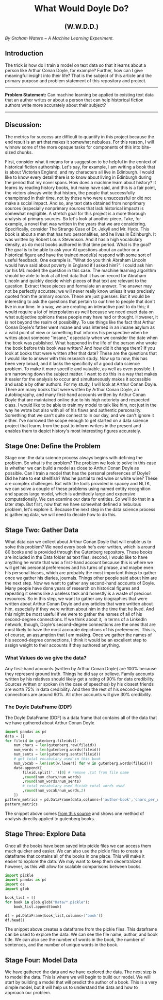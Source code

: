

<!-- adding shields for contributor count/chat on discord and coverage -->
<h1 align="center" font-size = 40px;> What Would Doyle Do?
</h1>
<h2 align="center" font-size = 20px;> (W.W.D.D.)
</h2>


*By Graham Waters ~ A Machine Learning Experiment.*

## Introduction
The trick is how do I train a model on text data so that it learns about a person like Arthur Conan Doyle, for example? Further, how can I give meaningful insight into their life? That is the subject of this article and the primary purpose and problem statement of this repository and project.

---

**Problem Statement:** Can machine learning be applied to existing text data that an author writes or about a person that can help historical fiction authors write more accurately about their subject?

---

## Discussion:

The metrics for success are difficult to quantify in this project because the end result is an art that makes it somewhat nebulous. For this reason, I will winnow some of the more opaque tasks for components of this into bite-sized chunks.

First, consider what it means for a suggestion to be helpful in the context of historical fiction authorship. Let's say, for example, I am writing a book that is about Victorian England, and my characters all live in Edinburgh. I would like to know every detail there is to know about living in Edinburgh during the period that my novel spans. How does a machine learn about history? It learns by reading history books, but many have said, and this is a fair point, the victors always write that history, the people that successfully championed in their time, not by those who were unsuccessful or did not make a social impact. And so, any text data obtained from nonprimary sources (especially nonprimary sources that lack historical impact) is somewhat negligible. A stretch goal for this project is a more thorough analysis of primary sources. So let's look at another piece. Take, for example, a novel that was written in the years that we are considering. Specifically, consider The Strange Case of Dr. Jekyll and Mr. Hyde. This book is about a man that has two personalities, and he lives in Edinburgh. It was written by Robert Louis Stevenson. And it has a high vocabulary density, as do most books authored in that time period. What is the goal? The goal is to be able to ask your AI questions about an author or a historical figure and have the trained model(s) respond with some sort of useful feedback. One example is, "What do you think Abraham Lincoln would have said about poverty in England if I asked him?". I could ask him (or his ML model) the question in this case. The machine learning algorithm should be able to look at all text data that it has on record for Abraham Lincoln and quickly decide which pieces of that text are relevant to the question. Extract these pieces and formulate an answer. The answer may not be perfectly accurate; we will never really know unless it was precisely quoted from the primary source. These are just guesses. But it would be interesting to ask the questions that pertain to our time to people that don't live in our time. In a way, we are creating an interactive past to do this; it would require a lot of interpolation as well because we need exact data on what subjective opinions these people may have had or thought. However, it is not beyond the realm of possibility. To use things like the fact that Arthur Conan Doyle's father went insane and was interned in an insane asylum as a valid point of view or something that informs his perspective when he writes about someone "insane," especially when we consider the date when the book was published. What happened in the life of the person who wrote the book before this book was written? And how did it change them? If you look at books that were written after that date? These are the questions that I would like to answer with this research study. Now up to now, this has been very broad, and it lacks the specificity of a good data science problem. To make it more specific and valuable, as well as even possible. I am narrowing down the subject matter. I want to do this in a way that makes it easier for the analysis to occur and simultaneously makes it accessible and usable by other authors. For my study, I will look at Arthur Conan Doyle. There are many books that were written by Arthur Conan Doyle, an autobiography, and many first-hand accounts written by Arthur Conan Doyle that are maintained online due to his high notoriety and respected class. I would like to be able to train my model to talk like him, not just in the way he wrote but also with all of his flaws and authentic personality. Something that we can't quite connect to in our day, and we can't ignore it either. I've narrowed the scope enough to get started on a data science project that learns from the past to inform writers in the present and enables them to depict history's most interesting figures accurately.

## Stage One: Define the Problem

Stage one: the data science process always begins with defining the problem. So what is the problem? The problem we look to solve in this case is whether we can build a model as close to Arthur Conan Doyle as possible. Can I train a model that has the personal preferences of Doyle? Did he hate to eat shellfish? Was he partial to red wine or white wine? These are complex challenges. But with the tools provided in spacey and NLTK, we can solve a couple of these problems using named entity recognition and spaces large model, which is admittedly large and expensive computationally. We can examine our data for entities. So we'll do that in a later step. But first, now that we have somewhat defined a nebulous problem, let's explore it. Because the next step in the data science process is gathering data, we will need to decide how to do this.

## Stage Two: Gather Data
What data can we collect about Arthur Conan Doyle that will enable us to solve this problem? We need every book he's ever written, which is around 80 books and is provided through the Gutenberg repository. These books are included in the Data folder as text files; second, I would like to have anything he wrote that was a first-hand account because this is where we will get his personal preferences and his turns of phrase, and maybe even his personal biases, which are probably the most important things to gather once we gather his diaries, journals. Things other people said about him are the next step. Now we want to gather any second-hand accounts of Doyle. Many people have done years of research on historical figures and repeating it seems like a useless task and honestly is a waste of precious resources. So in this step, we want to gather any biographies that were written about Arthur Conan Doyle and any articles that were written about him, especially if they were written about him in the time that he lived. And this might be most useful if we were to gather the names of all of his second-degree connections. If we think about it, in terms of a LinkedIn network, though, Doyle's second-degree connections are the ones that are most likely to have the most accurate depictions of his preferences. This is, of course, an assumption that I am making. Once we gather the names of his second-degree connections, I think it would be an excellent step to assign weight to their accounts if they authored anything.

### What Values do we give the data?
Any first-hand accounts (written by Arthur Conan Doyle) are 100% because they represent ground truth. Things he did say or believe.
Family accounts written by his relatives should likely get a rating of 90% for data credibility.
Sources written or spoken (in the case of speeches) by his closest friends are worth 75% in data credibility.
And then the rest of his second-degree connections are around 60%. All other accounts will give 30% credibility.

### The Doyle DataFrame (DDF)

The Doyle DataFrame (DDF) is a data frame that contains all of the data that we have gathered about Arthur Conan Doyle.

```python
import pandas as pd
data = []
for fileid in gutenberg.fileids():
    num_chars = len(gutenberg.raw(fileid))
    num_words = len(gutenberg.words(fileid))
    num_sents = len(gutenberg.sents(fileid))
    # get total vocabulary used in this book
    num_vocab = len(set(w.lower() for w in gutenberg.words(fileid)))
    data.append([
        fileid.split('.')[0] # remove .txt from file name
        ,round(num_chars/num_words)
        ,round(num_words/num_sents)
        # total vocabulary used divide total words used
        ,round(num_vocab/num_words,2)
    ])
pattern_metrics = pd.DataFrame(data,columns=['author-book','chars_per_word','words_per_sentence','vocabulary_rate'])
pattern_metrics
```
The snippet above comes [from this source](https://towardsdatascience.com/book-writing-pattern-analysis-625f7c47c9ad) and shows one method of analysis directly applied to gutenberg books.


## Stage Three: Explore Data

Once all the books have been saved into pickle files we can access them much quicker and easier. We can also use the pickle files to create a dataframe that contains all of the books in one place. This will make it easier to explore the data. We may want to keep them decentralized however, as this will allow for scalable comparisons between books.

```python
import pickle
import pandas as pd
import os
import glob

book_list = []
for book in glob.glob("Data/*.pickle"):
    book_list.append(book)

df = pd.DataFrame(book_list,columns=['book'])
df.head()
```
The snippet above creates a dataframe from the pickle files. This dataframe can be used to explore the data. We can see the file name, author, and book title. We can also see the number of words in the book, the number of sentences, and the number of unique words in the book.

## Stage Four: Model Data

We have gathered the data and we have explored the data. The next step is to model the data. This is where we will begin to build our model. We will start by building a model that will predict the author of a book. This is a very simple model, but it will help us to understand the data and how to approach our problem.
